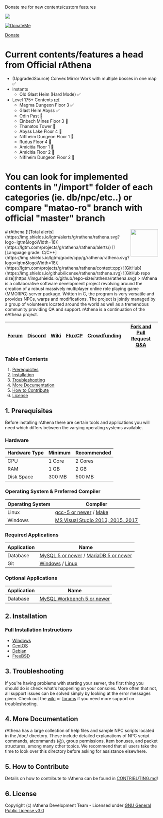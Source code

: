 Donate me for new contents/custom features

<img src="https://64.media.tumblr.com/ef9a3c3ae97e2cb47b8120aa712dfa65/tumblr_inline_mwkm8w4B1G1rxzg7g.gif">

<a href="https://www.paypal.com/cgi-bin/webscr?cmd=_xclick&business=EFV4JT97G462S&lc=GB&button_subtype=services&currency_code=USD&bn=PP%2dBuyNowBF%3atumblr_inline_mwkm8w4B1G1rxzg7g%2egif%3aNonHosted" rel="Donate Me">![DonateMe](https://64.media.tumblr.com/ef9a3c3ae97e2cb47b8120aa712dfa65/tumblr_inline_mwkm8w4B1G1rxzg7g.gif)</a>

[Donate]()

# Current contents/features a head from Official rAthena
- (UpgradedSource) Convex Mirror Work with multiple bosses in one map :white_check_mark:
- Instants
  - Old Glast Heim (Hard Mode) :white_check_mark:
- Level 175+ Contents [ref](https://hazyforest.com/lv175_exp_quests)
  - Magma Dungeon Floor 3 :white_check_mark:
  - Glast Heim Abyss :white_check_mark:
  - Odin Past :construction:
  - Einbech Mines Floor 3 :construction:
  - Thanatos Tower :construction:
  - Abyss Lake Floor 4 :construction:
  - Niflheim Dungeon Floor 1 :construction:
  - Rudus Floor 4 :construction:
  - Amicitia Floor 1 :construction:
  - Amicitia Floor 2 :construction:
  - Niflheim Dungeon Floor 2 :construction:

# You can look for implemented contents in "/import" folder of each categories (ie. db/npc/etc..) or compare "matao-ro" branch with official "master" branch


<img src="doc/logo.png" align="right" height="90" />
# rAthena
[![Total alerts](https://img.shields.io/lgtm/alerts/g/rathena/rathena.svg?logo=lgtm&logoWidth=18)](https://lgtm.com/projects/g/rathena/rathena/alerts/) [![Language grade: C/C++](https://img.shields.io/lgtm/grade/cpp/g/rathena/rathena.svg?logo=lgtm&logoWidth=18)](https://lgtm.com/projects/g/rathena/rathena/context:cpp) ![GitHub](https://img.shields.io/github/license/rathena/rathena.svg) ![GitHub repo size](https://img.shields.io/github/repo-size/rathena/rathena.svg)
> rAthena is a collaborative software development project revolving around the creation of a robust massively multiplayer online role playing game (MMORPG) server package. Written in C, the program is very versatile and provides NPCs, warps and modifications. The project is jointly managed by a group of volunteers located around the world as well as a tremendous community providing QA and support. rAthena is a continuation of the eAthena project.

[Forum](https://rathena.org/board)|[Discord](https://rathena.org/discord)|[Wiki](https://github.com/rathena/rathena/wiki)|[FluxCP](https://github.com/rathena/FluxCP)|[Crowdfunding](https://rathena.org/board/crowdfunding/)|[Fork and Pull Request Q&A](https://rathena.org/board/topic/86913-pull-request-qa/)
--------|--------|--------|--------|--------|--------

### Table of Contents
1. [Prerequisites](#1-prerequisites)
2. [Installation](#2-installation)
3. [Troubleshooting](#3-troubleshooting)
4. [More Documentation](#4-more-documentation)
5. [How to Contribute](#5-how-to-contribute)
6. [License](#6-license)

## 1. Prerequisites
Before installing rAthena there are certain tools and applications you will need which
differs between the varying operating systems available.

### Hardware
Hardware Type | Minimum | Recommended
------|------|------
CPU | 1 Core | 2 Cores
RAM | 1 GB | 2 GB
Disk Space | 300 MB | 500 MB

### Operating System & Preferred Compiler
Operating System | Compiler
------|------
Linux  | [gcc-5 or newer](https://www.gnu.org/software/gcc/gcc-5/) / [Make](https://www.gnu.org/software/make/)
Windows | [MS Visual Studio 2013, 2015, 2017](https://www.visualstudio.com/downloads/)

### Required Applications
Application | Name
------|------
Database | [MySQL 5 or newer](https://www.mysql.com/downloads/) / [MariaDB 5 or newer](https://downloads.mariadb.org/)
Git | [Windows](https://gitforwindows.org/) / [Linux](https://git-scm.com/download/linux)

### Optional Applications
Application | Name
------|------
Database | [MySQL Workbench 5 or newer](http://www.mysql.com/downloads/workbench/)

## 2. Installation 

### Full Installation Instructions
  * [Windows](https://github.com/rathena/rathena/wiki/Install-on-Windows)
  * [CentOS](https://github.com/rathena/rathena/wiki/Install-on-Centos)
  * [Debian](https://github.com/rathena/rathena/wiki/Install-on-Debian)
  * [FreeBSD](https://github.com/rathena/rathena/wiki/Install-on-FreeBSD)

## 3. Troubleshooting

If you're having problems with starting your server, the first thing you should
do is check what's happening on your consoles. More often that not, all support issues
can be solved simply by looking at the error messages given. Check out the [wiki](https://github.com/rathena/rathena/wiki)
or [forums](https://rathena.org/forum) if you need more support on troubleshooting.

## 4. More Documentation
rAthena has a large collection of help files and sample NPC scripts located in the /doc/
directory. These include detailed explanations of NPC script commands, atcommands (@),
group permissions, item bonuses, and packet structures, among many other topics. We
recommend that all users take the time to look over this directory before asking for
assistance elsewhere.

## 5. How to Contribute
Details on how to contribute to rAthena can be found in [CONTRIBUTING.md](https://github.com/rathena/rathena/blob/master/.github/CONTRIBUTING.md)!

## 6. License
Copyright (c) rAthena Development Team - Licensed under [GNU General Public License v3.0](https://github.com/rathena/rathena/blob/master/LICENSE)
